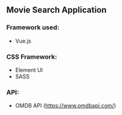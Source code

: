 ## Movie Search Application

### Framework used:
- Vue.js

### CSS Framework:
-  Element UI
-  SASS

### API:
 - OMDB API (https://www.omdbapi.com/)

